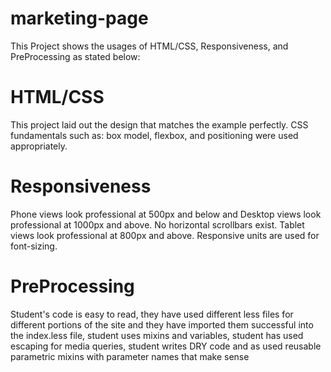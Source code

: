 # marketing-page

<p>This Project shows the usages of HTML/CSS, Responsiveness, and PreProcessing as stated below:</p>


<h1>HTML/CSS</h1>

<p> This project laid out the design that matches the example perfectly. CSS fundamentals such as: box model, flexbox, and positioning were used appropriately.<p>

<h1>Responsiveness</h1>

<p>
Phone views look professional at 500px and below and Desktop views look professional at 1000px and above. No horizontal scrollbars exist. Tablet views look professional at 800px and above. Responsive units are used for font-sizing.<p>

<h1>PreProcessing</h1>

<p> Student's code is easy to read, they have used different less files for different portions of the site and they have imported them successful into the index.less file, student uses mixins and variables, student has used escaping for media queries, student writes DRY code and as used reusable parametric mixins with parameter names that make sense<p>
